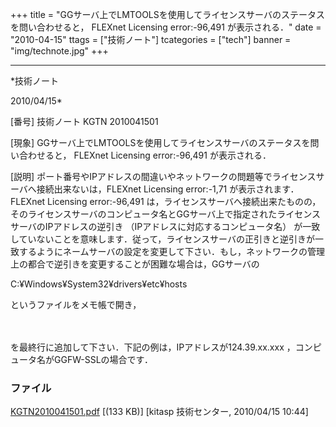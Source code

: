 ﻿+++
title = "GGサーバ上でLMTOOLSを使用してライセンスサーバのステータスを問い合わせると， FLEXnet Licensing error:-96,491 が表示される．"
date = "2010-04-15"
ttags = ["技術ノート"]
tcategories = ["tech"]
banner = "img/technote.jpg"
+++

-----------------------------------------------------------------------------------------------------------------------------

*技術ノート

2010/04/15*


[番号]
技術ノート KGTN 2010041501

[現象]
GGサーバ上でLMTOOLSを使用してライセンスサーバのステータスを問い合わせると，
FLEXnet Licensing error:-96,491 が表示される．

[説明]
ポート番号やIPアドレスの間違いやネットワークの問題等でライセンスサーバへ接続出来ないは，FLEXnet
Licensing error:-1,71 が表示されます． FLEXnet Licensing error:-96,491
は，ライセンスサーバへ接続出来たものの，そのライセンスサーバのコンピュータ名とGGサーバ上で指定されたライセンスサーバのIPアドレスの逆引き
（IPアドレスに対応するコンピュータ名）
が一致していないことを意味します．従って，ライセンスサーバの正引きと逆引きが一致するようにネームサーバの設定を変更して下さい．もし，ネットワークの管理上の都合で逆引きを変更することが困難な場合は，GGサーバの

C:¥Windows¥System32¥drivers¥etc¥hosts

というファイルをメモ帳で開き，

　

を最終行に追加して下さい．下記の例は，IPアドレスが124.39.xx.xxx
，コンピュータ名がGGFW-SSLの場合です．


### ファイル

 
 


[KGTN2010041501.pdf](http://techreport.kitasp.net/attachments/download/137/KGTN2010041501.pdf)
 [(133 KB)] [kitasp 技術センター, 2010/04/15
10:44]


 


 

